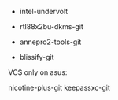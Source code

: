 - intel-undervolt

- rtl88x2bu-dkms-git
- annepro2-tools-git
- blissify-git

VCS only on asus:

nicotine-plus-git
keepassxc-git
